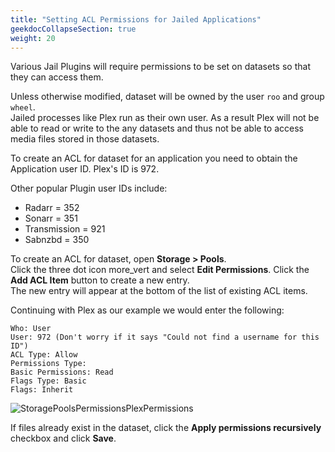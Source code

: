 ```yaml
---
title: "Setting ACL Permissions for Jailed Applications"
geekdocCollapseSection: true
weight: 20
---
```




Various Jail Plugins will require permissions to be set on datasets so that they can access them. 

Unless otherwise modified, dataset will be owned by the user `roo` and group `wheel`.  
Jailed processes like Plex run as their own user.
As a result Plex will not be able to read or write to the any datasets and thus not be able to access media files stored in those datasets. 

To create an ACL for dataset for an application you need to obtain the Application user ID. 
Plex's ID is 972. 

Other popular Plugin user IDs include:
+ Radarr = 352
+ Sonarr = 351
+ Transmission = 921
+ Sabnzbd = 350


To create an ACL for dataset, open **Storage > Pools**.  
Click the three dot icon <mat-icon _ngcontent-swc-c471="" role="img" aria-haspopup="true" class="mat-icon notranslate mat-menu-trigger material-icons mat-icon-no-color" aria-hidden="true" style="cursor: pointer;" aria-expanded="true" aria-controls="mat-menu-panel-30">more_vert</mat-icon> and select **Edit Permissions**.
Click the **Add ACL Item** button to create a new entry.  
The new entry will appear at the bottom of the list of existing ACL items.

Continuing with Plex as our example we would enter the following:

```
Who: User
User: 972 (Don't worry if it says "Could not find a username for this ID")
ACL Type: Allow
Permissions Type:
Basic Permissions: Read
Flags Type: Basic
Flags: Inherit
```

![StoragePoolsPermissionsPlexPermissions](/images/CORE/12.0/StoragePoolsPermissionsPlexPermissions.png "Storage Pools Permissions Plex Permissions")

If files already exist in the dataset, click the **Apply permissions recursively** checkbox and click **Save**.

